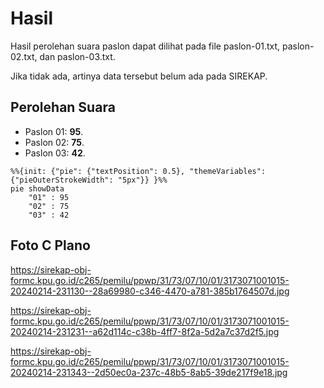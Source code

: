 # Hasil

Hasil perolehan suara paslon dapat dilihat pada file paslon-01.txt, paslon-02.txt, dan paslon-03.txt.

Jika tidak ada, artinya data tersebut belum ada pada SIREKAP.

## Perolehan Suara

 * Paslon 01: **95**.
 * Paslon 02: **75**.
 * Paslon 03: **42**.

```mermaid
%%{init: {"pie": {"textPosition": 0.5}, "themeVariables": {"pieOuterStrokeWidth": "5px"}} }%%
pie showData
    "01" : 95
    "02" : 75
    "03" : 42
```
## Foto C Plano

https://sirekap-obj-formc.kpu.go.id/c265/pemilu/ppwp/31/73/07/10/01/3173071001015-20240214-231130--28a69980-c346-4470-a781-385b1764507d.jpg

https://sirekap-obj-formc.kpu.go.id/c265/pemilu/ppwp/31/73/07/10/01/3173071001015-20240214-231231--a62d114c-c38b-4ff7-8f2a-5d2a7c37d2f5.jpg

https://sirekap-obj-formc.kpu.go.id/c265/pemilu/ppwp/31/73/07/10/01/3173071001015-20240214-231343--2d50ec0a-237c-48b5-8ab5-39de217f9e18.jpg
